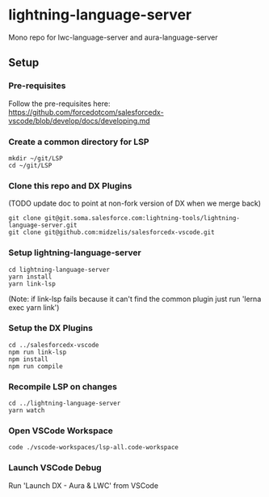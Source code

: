 # lightning-language-server
Mono repo for lwc-language-server and aura-language-server

## Setup

### Pre-requisites
Follow the pre-requisites here:
https://github.com/forcedotcom/salesforcedx-vscode/blob/develop/docs/developing.md

### Create a common directory for LSP

```
mkdir ~/git/LSP
cd ~/git/LSP
```

### Clone this repo and DX Plugins 
(TODO update doc to point at non-fork version of DX when we merge back)

```
git clone git@git.soma.salesforce.com:lightning-tools/lightning-language-server.git
git clone git@github.com:midzelis/salesforcedx-vscode.git
```

### Setup lightning-language-server

```
cd lightning-language-server
yarn install
yarn link-lsp
```
(Note: if link-lsp fails because it can't find the common plugin just run 'lerna exec yarn link')

### Setup the DX Plugins

```
cd ../salesforcedx-vscode
npm run link-lsp
npm install
npm run compile
```

### Recompile LSP on changes
```
cd ../lightning-language-server
yarn watch
```

### Open VSCode Workspace
```
code ./vscode-workspaces/lsp-all.code-workspace
```

### Launch VSCode Debug
Run 'Launch DX - Aura & LWC' from VSCode
